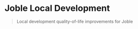 # Joble Local Development

> Local development quality-of-life improvements for Joble

<!--
One-"click" install script for Divination

## Instructions

1. `chmod +x build-localdev.sh`
1. `bash build-localdev.sh`
-->
